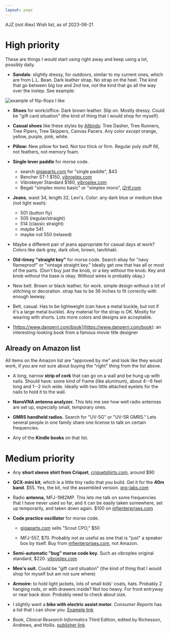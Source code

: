 ```yaml
---
layout: page
---
```


AJZ (not Alex) Wish list, as of 2023-06-21

# High priority

These are things I would start using right away and keep using a lot,
possibly daily.

- **Sandals**: slightly dressy, for outdoors, similar to my current
  ones, which are from L.L. Bean. Dark leather strap. No strap on the
  heel. The kind that go between big toe and 2nd toe, *not* the kind
  that go all the way over the instep. See example:

![example of flip-flops I like](/birthday-party/flipflop.jpg)

- **Shoes** for work/office. Dark brown leather. Slip on. Mostly
  dressy. Could be "gift card situation" (the kind of thing that I
  would shop for myself).

- **Casual shoes** like these styles by [Allbirds](https://www.allbirds.com): Tree Dasher, Tree Runners, Tree Pipers, Tree Skippers, Canvas Pacers. Any color *except* orange, yellow, purple, pink, white.

- **Pillow:** New pillow for bed. Not too thick or firm. Regular poly
  stuff fill, not feathers, not memory foam.

- **Single lever paddle** for morse code.
    - search [gigaparts.com](https://www.gigaparts.com) for "single paddle", $43
    - Bencher ST-1 $150, [vibroplex.com](vibroplex.com)
    - Vibrokeyer Standard $180, [vibroplex.com](vibroplex.com)
    - Begali "simplex mono basic" or "simplex mono", [i2rtf.com](i2rtf.com)

- **Jeans**, waist 34, length 32, Levi's. Color: any dark blue or medium blue (not light wash):
    - 501 (button fly)
    - 505 (regular/straight)
    - 514 (classic straight)
    - *maybe* 541
    - maybe not 550 (relaxed)

- Maybe a different pair of jeans appropriate for casual days at work? Colors like dark grey, dark olive, brown, tan/khaki.

- **Old-timey "straight key"** for morse code. Search ebay for "navy
    flameproof" or "vintage straight key." Ideally get one that has
    all or most of the parts. (Don't buy just the knob, or a key
    without the knob. Key and knob without the base is okay. Without
    wires is probably okay.)

- New belt. Brown or black leather, for work. simple design without a lot of stitching or decoration. strap has to be 36 inches to fit correctly with enough leeway.

- Belt, casual. Has to be lightweight (can have a metal buckle, but not if it's a large metal buckle). Any material for the strap is OK. Mostly for wearing with shorts. Lots more colors and designs are acceptable.

- [https://www.danperri.com/book](https://www.danperri.com/book): an interesting-looking book from a famous movie title designer

## Already on Amazon list

All items on the Amazon list are "approved by me" and look like they
would work, if you are not sure about buying the "right" thing from
the list above.

- A long, narrow **strip of cork** that can go on a wall and be hung
  up with nails. Should have: some kind of frame (like aluminum),
  about 4--6 feet long and 1--2 inch wide. Ideally with two little
  attached eyelets for the nails to hold it to the wall.

- **NanoVNA antenna analyzer.** This lets me see how well radio
  antennas are set up, especially small, temporary ones.

- **GMRS handheld radios.** Search for "UV-5G" or "UV-5R GMRS." Lets
  several people in one family share one license to talk on certain
  frequencies.

- Any of the **Kindle books** on that list.




# Medium priority

- Any **short sleeve shirt from Criquet**, [criquetshirts.com](criquetshirts.com), around $90

- **QCX-mini kit**, which is a little tiny radio that you build. Get
  it for the **40m band**. $55. Yes, the kit, not the assembled
  version. [qrp-labs.com](qrp-labs.com)

- Radio **antenna,** MFJ-1982MP. This lets me talk on some frequencies
  that I have never used so far, and it can be easily taken somewhere,
  set up temporarily, and taken down again. $100 on [mfjenterprises.com](mfjenterprises.com)

- **Code practice oscillator** for morse code.

    - [gigaparts.com](gigaparts.com) sells "Scout CPO," $50

    - MFJ-557, $70. Probably not as useful as one that is "just" a
    speaker box by itself. Buy from [mfjenterprises.com](mfjenterprises.com), not Amazon.

- **Semi-automatic "bug" morse code key.** Such as vibroplex original
  standard, $220. [vibroplex.com](vibroplex.com)

- **Men's suit.** Could be "gift card situation" (the kind of thing
  that I would shop for myself but am not sure where)

- **Armoire:** to hold light jackets, lots of small kids' coats, hats.
  Probably 2 hanging rods, or with drawers inside? Not too heavy. For
  front entryway or near back door. Probably need to check about size.

- I slightly want a **bike with electric assist motor.** *Consumer
  Reports* has a list that I can show you. [Example link](https://ebikeescape.com/flyer-l885-cargo-ebike-review/)

- Book, *Clinical Research Informatics* Third Edition, edited by
  Richesson, Andrews, and Hollis.
  [publisher link](https://link.springer.com/book/10.1007/978-3-031-27173-1)
